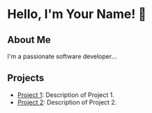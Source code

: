 # Hello, I'm Your Name! 👋

## About Me
I'm a passionate software developer...

## Projects
- [Project 1](link-to-project-1): Description of Project 1.
- [Project 2](link-to-project-2): Description of Project 2.
